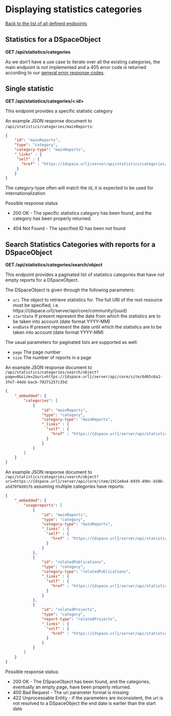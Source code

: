 # Displaying statistics categories
[Back to the list of all defined endpoints](endpoints.md)

## Statistics for a DSpaceObject
**GET /api/statistics/categories**

As we don't have a use case to iterate over all the existing categories, the main endpoint is not implemented and a 405 error code is returned according to our [general error response codes](README.md#Error-codes).

## Single statistic
**GET /api/statistics/categories/<:id>**

This endpoint provides a specific statistic category

An example JSON response document to `/api/statistics/categories/mainReports`:
```json
{
    "id": "mainReports",
    "type": "category",
    "category-type": "mainReports",
    "_links" : {
     "self" : {
       "href" : "https://{dspace.url}/server/api/statistics/categories/1911e8a4-6939-490c-b58b-a5d70f8d91fb_TopCountries"
     }
    }
}
```

The category-type often will match the id, it is expected to be used for internationalization

Possible response status

* 200 OK - The specific statistics category has been found, and the category has been properly returned.
- 404 Not Found - The specified ID has been not found

## Search Statistics Categories with reports for a DSpaceObject
**GET /api/statistics/categories/search/object**

This endpoint provides a paginated list of statistics categories that have not empty reports for a DSpaceObject. 

The DSpaceObject is given through the following parameters:
- `uri` The object to retrieve statistics for. The full URI of the rest resource must be specified, i.e. https://{dspace.url}/server/api/core/community/{uuid}
- `startDate` If present represent the date from which the statistics are to be taken into account (date format YYYY-MM)
- `endDate` If present represent the date until which the statistics are to be taken into account (date format YYYY-MM)

The usual parameters for paginated lists are supported as well:
- `page` The page number 
- `size` The number of reports in a page

An example JSON response document to `/api/statistics/categories/search/object?page=0&size=2&uri=https://{dspace.url}/server/api/core/site/6d65c6a2-3fe7-44dd-bacb-79271257c35d`:

```json
{
    "_embedded": {
        "categories": [
            {
                "id": "mainReports",
                "type": "category",
                "category-type": "mainReports",
                "_links" : {
                  "self" : {
                    "href" : "https://{dspace.url}/server/api/statistics/categories/mainReports"
                  }
                }
            }
        ]
    }
}
```

An example JSON response document to `/api/statistics/categories/search/object?uri=https://{dspace.url}/server/api/core/item/1911e8a4-6939-490c-b58b-a5d70f8d91fb` assuming multiple categories have reports:

```json
{
    "_embedded": {
        "usagereports": [
            {
                "id": "mainReports",
                "type": "category",
                "category-type": "mainReports",
                "_links" : {
                  "self" : {
                    "href" : "https://{dspace.url}/server/api/statistics/categories/mainReports"
                  }
                }
            },
            {
                "id": "relatedPublications",
                "type": "category",
                "category-type": "relatedPublications",
                "_links" : {
                  "self" : {
                    "href" : "https://{dspace.url}/server/api/statistics/categories/relatedPublications"
                  }
                }
            },
            {
                "id": "relatedProjects",
                "type": "category",
                "report-type": "relatedProjects",
                "_links" : {
                  "self" : {
                    "href" : "https://{dspace.url}/server/api/statistics/categories/relatedProjects"
                  }
                }
            }
        ]
    }
}
```

Possible response status:
* 200 OK - The DSpaceObject has been found, and the categories, eventually an empty page, have been properly returned.
* 400 Bad Request - The uri parameter format is missing
* 422 Unprocessable Entity - if the parameters are inconsistent, the uri is not resolved to a DSpaceObject the end date is earlier than the start date
